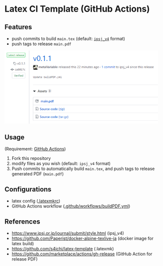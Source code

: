 # Latex CI Template (GitHub Actions)

## Features

- push commits to build `main.tex` (default: [`ipsj_v4`](https://www.ipsj.or.jp/journal/submit/style.html) format)
- push tags to release `main.pdf`


![release generated PDF](./image.png "release generated PDF")


## Usage

(Requirement: [GitHub Actions](https://github.com/features/actions))
1. Fork this repository
2. modify files as you wish (default: `ipsj_v4` format)
3. Push commits to automatically build `main.tex`, and push tags to release generated PDF (`main.pdf`)

## Configurations

- latex config ([.latexmkrc](.latexmkrc))
- GitHub Actions workflow ([.github/workflows/buildPDF.yml](.github/workflows/buildPDF.yml))

## References

- https://www.ipsj.or.jp/journal/submit/style.html (ipsj_v4)
- https://github.com/Paperist/docker-alpine-texlive-ja (docker image for latex build)
- https://github.com/s4ichi/latex-template (.latexmk)
- https://github.com/marketplace/actions/gh-release (GitHub Action for release PDF)
